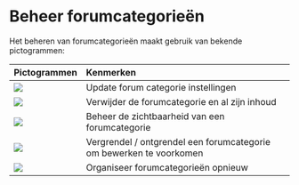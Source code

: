 # Beheer forumcategorieën

Het beheren van forumcategorieën maakt gebruik van bekende pictogrammen:

| Pictogrammen | Kenmerken |
| :--- | :--- |
| ![](../../.gitbook/assets/images63%20%281%29.png) | Update forum categorie instellingen |
| ![](../../.gitbook/assets/images64%20%282%29.png) | Verwijder de forumcategorie en al zijn inhoud |
| ![](../../.gitbook/assets/images65%20%282%29.png) | Beheer de zichtbaarheid van een forumcategorie |
| ![](../../.gitbook/assets/images66%20%281%29.png) | Vergrendel / ontgrendel een forumcategorie om bewerken te voorkomen |
| ![](../../.gitbook/assets/images67%20%281%29.png) | Organiseer forumcategorieën opnieuw |

